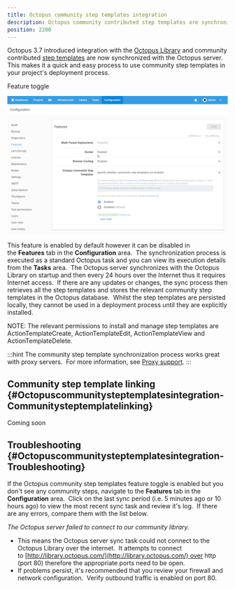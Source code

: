 ```yaml
---
title: Octopus community step templates integration
description: Octopus community contributed step templates are synchronized with the Octopus server which makes it a quick and easy process to use community step templates in your project's deployment process.
position: 2200
---
```


Octopus 3.7 introduced integration with the [Octopus Library](http://library.octopus.com/) and community contributed [step templates](/docs/deploying-applications/step-templates/index.md) are now synchronized with the Octopus server. This makes it a quick and easy process to use community step templates in your project's deployment process.

Feature toggle

![](community-step-integration-integration.png "width=500")

This feature is enabled by default however it can be disabled in the **Features** tab in the **Configuration** area.  The synchronization process is executed as a standard Octopus task and you can view its execution details from the **Tasks** area.  The Octopus server synchronizes with the Octopus Library on startup and then every 24 hours over the Internet thus it requires Internet access.  If there are any updates or changes, the sync process then retrieves all the step templates and stores the relevant community step templates in the Octopus database.  Whilst the step templates are persisted locally, they cannot be used in a deployment process until they are explicitly installed.

NOTE: The relevant permissions to install and manage step templates are ActionTemplateCreate, ActionTemplateEdit, ActionTemplateView and ActionTemplateDelete.

:::hint
The community step template synchronization process works great with proxy servers.  For more information, see [Proxy support](/docs/installation/installing-tentacles/proxy-support.md).
:::

## Community step template linking {#Octopuscommunitysteptemplatesintegration-Communitysteptemplatelinking}

Coming soon

## Troubleshooting {#Octopuscommunitysteptemplatesintegration-Troubleshooting}

If the Octopus community step templates feature toggle is enabled but you don't see any community steps, navigate to the **Features** tab in the **Configuration** area.  Click on the last sync period (i.e. 5 minutes ago or 10 hours ago) to view the most recent sync task and review it's log.  If there are any errors, compare them with the list below.

*The Octopus server failed to connect to our community library.*

- This means the Octopus server sync task could not connect to the Octopus Library over the internet.  It attempts to connect to [http://library.octopus.com/](http://library.octopus.com/) over http (port 80) therefore the appropriate ports need to be open.
- If problems persist, it's recommended that you review your firewall and network configuration.  Verify outbound traffic is enabled on port 80.
